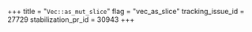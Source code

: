+++
title = "`Vec::as_mut_slice`"
flag = "vec_as_slice"
tracking_issue_id = 27729
stabilization_pr_id = 30943
+++
